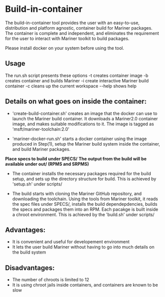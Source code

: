 # Build-in-container
The build-in-container tool provides the user with an easy-to-use, distribution and platform agnostic, container build for Mariner packages. The container is complete and independent, and eliminates the requirement for the user to interact with Mariner toolkit to build packages.

Please install docker on your system before using the tool.

## Usage
The run.sh script presents these options
-t      creates container image
-b      creates container and builds Mariner
-i      create interactive Mariner build container
-c      cleans up the current workspace
--help  shows help

## Details on what goes on inside the container:
- 'create-build-container.sh' creates an image that the docker can use to launch the Mariner build container. It downloads a Mariner2.0 container image, and makes suitable modifications to it. The image is tagged as 'msft/mariner-toolchain:2.0'

- 'mariner-docker-run.sh' starts a docker container using the image produced in Step(1), setup the Mariner build system inside the container, and build Mariner packages. 

**Place specs to build under SPECS/**
**The output from the build will be available under out/ (RPMS and SRPMS)**

- The container installs the necessary packages required for the build setup, and sets up the directory structure for build. This is achieved by 'setup.sh' under scripts/

- The build starts with cloning the Mariner GitHub repository, and downloading the toolchain. Using the tools from Mariner toolkit, it reads the spec files under SPECS/, installs the build dependepdencies, builds the specs and packages them into an RPM. Each pacakge is built inside a chroot environment. This is achieved by the 'build.sh' under scripts/

## Advantages:
- It is convenient and useful for developement environment
- It lets the user build Mariner without having to go into much details on the build system

## Disadvantages:
- The number of chroots is limited to 12
- It is using chroot jails inside containers, and containers are known to be slow
